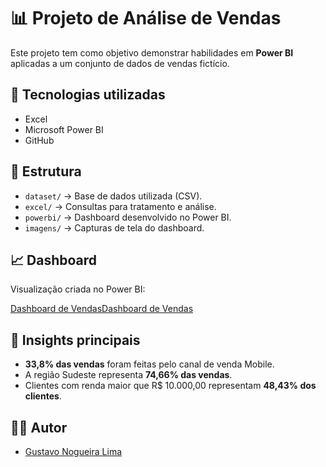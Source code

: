 # 📊 Projeto de Análise de Vendas

Este projeto tem como objetivo demonstrar habilidades em **Power BI** aplicadas a um conjunto de dados de vendas fictício.

## 🚀 Tecnologias utilizadas
- Excel
- Microsoft Power BI
- GitHub

## 📂 Estrutura
- `dataset/` → Base de dados utilizada (CSV).
- `excel/` → Consultas para tratamento e análise.
- `powerbi/` → Dashboard desenvolvido no Power BI.
- `imagens/` → Capturas de tela do dashboard.

## 📈 Dashboard
Visualização criada no Power BI:

[Dashboard de Vendas](https://github.com/user-attachments/assets/f89abc05-b0c3-41b7-9ea0-c413f75aa3c3)[Dashboard de Vendas](https://github.com/user-attachments/assets/efbbaec5-a842-495c-849d-29f594732a5a)



## 🔎 Insights principais
- **33,8% das vendas** foram feitas pelo canal de venda Mobile.
- A região Sudeste representa **74,66% das vendas**.
- Clientes com renda maior que R$ 10.000,00 representam **48,43% dos clientes**.

## 👨‍💻 Autor
- [Gustavo Nogueira Lima](https://br.linkedin.com/in/gustavo-nogueira-lima)  
